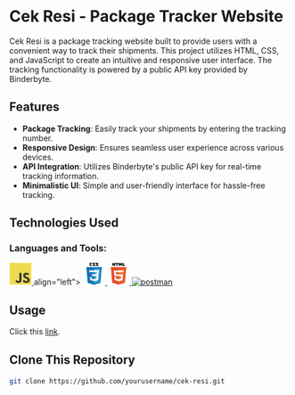 # Cek Resi - Package Tracker Website

Cek Resi is a package tracking website built to provide users with a convenient way to track their shipments. This project utilizes HTML, CSS, and JavaScript to create an intuitive and responsive user interface. The tracking functionality is powered by a public API key provided by Binderbyte.

## Features
- **Package Tracking**: Easily track your shipments by entering the tracking number.
- **Responsive Design**: Ensures seamless user experience across various devices.
- **API Integration**: Utilizes Binderbyte's public API key for real-time tracking information.
- **Minimalistic UI**: Simple and user-friendly interface for hassle-free tracking.

## Technologies Used
<h3 align="left">Languages and Tools:</h3>
<p align="left"> <a href="https://developer.mozilla.org/en-US/docs/Web/JavaScript" target="_blank" rel="noreferrer"> <img src="https://raw.githubusercontent.com/devicons/devicon/master/icons/javascript/javascript-original.svg" alt="javascript" width="40" height="40"/> </a>
align="left"> <a href="https://www.w3schools.com/css/" target="_blank" rel="noreferrer"> <img src="https://raw.githubusercontent.com/devicons/devicon/master/icons/css3/css3-original-wordmark.svg" alt="css3" width="40" height="40"/> </a> <a href="https://www.w3.org/html/" target="_blank" rel="noreferrer"> <img src="https://raw.githubusercontent.com/devicons/devicon/master/icons/html5/html5-original-wordmark.svg" alt="html5" width="40" height="40"/> </a> <a href="https://postman.com" target="_blank" rel="noreferrer"> <img src="https://www.vectorlogo.zone/logos/getpostman/getpostman-icon.svg" alt="postman" width="40" height="40"/> </a> </p>

## Usage
Click this [link](https://cekresi-sable.vercel.app/).

## Clone This Repository
```bash
git clone https://github.com/yourusername/cek-resi.git
